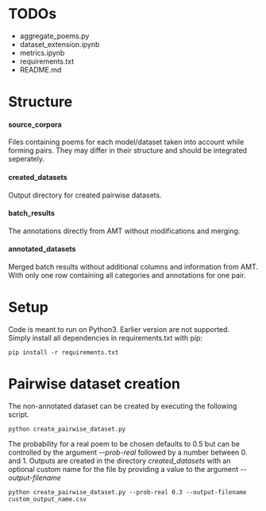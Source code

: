 # TODOs
- aggregate_poems.py
- dataset_extension.ipynb
- metrics.ipynb
- requirements.txt
- README.md

# Structure
#### source_corpora
Files containing poems for each model/dataset taken into account while forming pairs. They may differ in their structure and should be integrated seperately.
#### created_datasets
Output directory for created pairwise datasets.

#### batch_results
The annotations directly from AMT without modifications and merging.
#### annotated_datasets
Merged batch results without additional columns and information from AMT. With only one row containing all categories and annotations for one pair.

# Setup
Code is meant to run on Python3. Earlier version are not supported.<br>
Simply install all dependencies in requirements.txt with pip:
```
pip install -r requirements.txt
```

# Pairwise dataset creation
The non-annotated dataset can be created by executing the following script.
```
python create_pairwise_dataset.py
```
The probability for a real poem to be chosen defaults to 0.5 but can be controlled by the argument *--prob-real* followed by a number between 0. and 1. Outputs are created in the directory *created_datasets*  with an optional custom name for the file by providing a value to the argument *--output-filename*
```
python create_pairwise_dataset.py --prob-real 0.3 --output-filename custom_output_name.csv
```